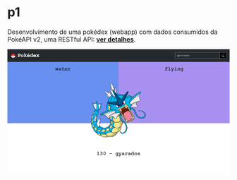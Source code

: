 # p1
Desenvolvimento de uma pokédex (webapp) com dados consumidos da PokéAPI v2, uma RESTful API: [**ver detalhes**](https://aprendacodar.blogspot.com/2022/04/desenvolvimento-de-uma-pokedex-webapp.html "_blank").


[![thumb](p1/assets/image/thumb.png)](https://aprendacodar.blogspot.com/2022/04/desenvolvimento-de-uma-pokedex-webapp.html)
